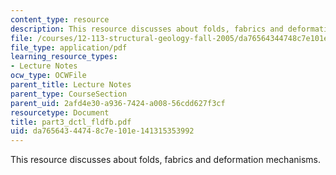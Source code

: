 ```yaml
---
content_type: resource
description: This resource discusses about folds, fabrics and deformation mechanisms.
file: /courses/12-113-structural-geology-fall-2005/da76564344748c7e101e141315353992_part3_dctl_fldfb.pdf
file_type: application/pdf
learning_resource_types:
- Lecture Notes
ocw_type: OCWFile
parent_title: Lecture Notes
parent_type: CourseSection
parent_uid: 2afd4e30-a936-7424-a008-56cdd627f3cf
resourcetype: Document
title: part3_dctl_fldfb.pdf
uid: da765643-4474-8c7e-101e-141315353992
---
```

This resource discusses about folds, fabrics and deformation mechanisms.

